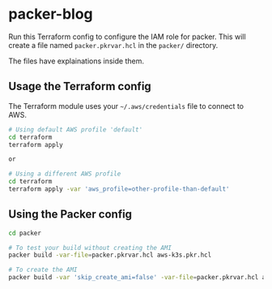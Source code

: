 # packer-blog

Run this Terraform config to configure the IAM role for packer. This will create a file named `packer.pkrvar.hcl` in the `packer/` directory.

The files have explainations inside them.

## Usage the Terraform config

The Terraform module uses your `~/.aws/credentials` file to connect to AWS.

```bash
# Using default AWS profile 'default'
cd terraform
terraform apply

or

# Using a different AWS profile
cd terraform
terraform apply -var 'aws_profile=other-profile-than-default'
```

## Using the Packer config

```bash
cd packer

# To test your build without creating the AMI
packer build -var-file=packer.pkrvar.hcl aws-k3s.pkr.hcl

# To create the AMI
packer build -var 'skip_create_ami=false' -var-file=packer.pkrvar.hcl aws-k3s.pkr.hcl
```